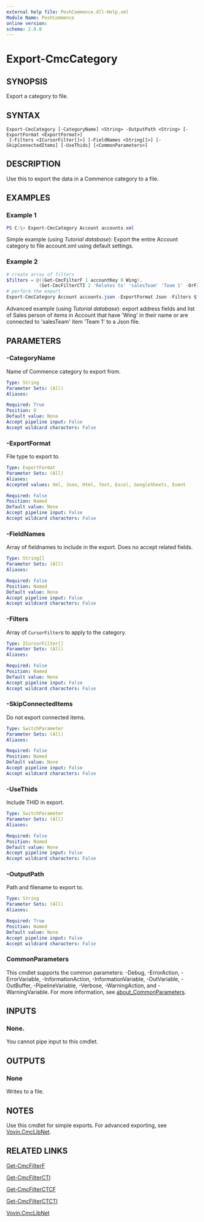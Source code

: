 ```yaml
---
external help file: PoshCommence.dll-Help.xml
Module Name: PoshCommence
online version:
schema: 2.0.0
---
```


# Export-CmcCategory

## SYNOPSIS
Export a category to file.

## SYNTAX

```
Export-CmcCategory [-CategoryName] <String> -OutputPath <String> [-ExportFormat <ExportFormat>]
 [-Filters <ICursorFilter[]>] [-FieldNames <String[]>] [-SkipConnectedItems] [-UseThids] [<CommonParameters>]
```

## DESCRIPTION
Use this to export the data in a Commence category to a file.

## EXAMPLES

### Example 1
```powershell
PS C:\> Export-CmcCategory Account accounts.xml
```

Simple example (using _Tutorial database_): Export the entire Account category to file account.xml using default settings.

### Example 2
```powershell
# create array of filters
$filters = @((Get-CmcFilterF 1 accountKey 0 Wing),
            (Get-CmcFilterCTI 2 'Relates to' 'salesTeam' 'Team 1' -OrFilter))
# perform the export
Export-CmcCategory Account accounts.json -ExportFormat Json -Filters $filters -FieldNames accountKey, Address, City, zipPostal, Country, 'Relates to Employee'
```

Advanced example (using _Tutorial database_): export address fields and list of Sales person of items in Account that have 'Wing' in their name or are connected to 'salesTeam' item 'Team 1' to a Json file.

## PARAMETERS

### -CategoryName
Name of Commence category to export from.

```yaml
Type: String
Parameter Sets: (All)
Aliases:

Required: True
Position: 0
Default value: None
Accept pipeline input: False
Accept wildcard characters: False
```

### -ExportFormat
File type to export to.

```yaml
Type: ExportFormat
Parameter Sets: (All)
Aliases:
Accepted values: Xml, Json, Html, Text, Excel, GoogleSheets, Event

Required: False
Position: Named
Default value: None
Accept pipeline input: False
Accept wildcard characters: False
```

### -FieldNames
Array of fieldnames to include in the export. Does no accept related fields.

```yaml
Type: String[]
Parameter Sets: (All)
Aliases:

Required: False
Position: Named
Default value: None
Accept pipeline input: False
Accept wildcard characters: False
```

### -Filters
Array of `CursorFilter`s to apply to the category.

```yaml
Type: ICursorFilter[]
Parameter Sets: (All)
Aliases:

Required: False
Position: Named
Default value: None
Accept pipeline input: False
Accept wildcard characters: False
```

### -SkipConnectedItems
Do not export connected items.

```yaml
Type: SwitchParameter
Parameter Sets: (All)
Aliases:

Required: False
Position: Named
Default value: None
Accept pipeline input: False
Accept wildcard characters: False
```

### -UseThids
Include THID in export.

```yaml
Type: SwitchParameter
Parameter Sets: (All)
Aliases:

Required: False
Position: Named
Default value: None
Accept pipeline input: False
Accept wildcard characters: False
```

### -OutputPath
Path and filename to export to.

```yaml
Type: String
Parameter Sets: (All)
Aliases:

Required: True
Position: Named
Default value: None
Accept pipeline input: False
Accept wildcard characters: False
```

### CommonParameters
This cmdlet supports the common parameters: -Debug, -ErrorAction, -ErrorVariable, -InformationAction, -InformationVariable, -OutVariable, -OutBuffer, -PipelineVariable, -Verbose, -WarningAction, and -WarningVariable. For more information, see [about_CommonParameters](http://go.microsoft.com/fwlink/?LinkID=113216).

## INPUTS

### None.
You cannot pipe input to this cmdlet.

## OUTPUTS

### None
Writes to a file.

## NOTES
Use this cmdlet for simple exports. For advanced exporting, see [Vovin.CmcLibNet](https://github.com/arnovb-github/CmcLibNet).

## RELATED LINKS
[Get-CmcFilterF](Get-CmcFilterF.md)

[Get-CmcFilterCTI](Get-CmcFilterCTI.md)

[Get-CmcFilterCTCF](Get-CmcFilterCTCF.md)

[Get-CmcFilterCTCTI](Get-CmcFilterCTCTI.md)

[Vovin.CmcLibNet](https://github.com/arnovb-github/CmcLibNet)